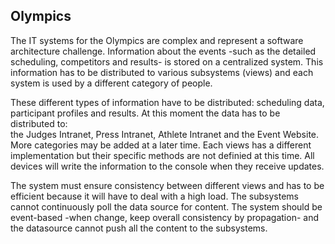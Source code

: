 ## Olympics
The IT systems for the Olympics are complex and represent a software architecture
challenge. Information about the events -such as the detailed scheduling, competitors
and results- is stored on a centralized system. This information has to be distributed to
various subsystems (views) and each system is used by a different category of people.

These different types of information have to be distributed: scheduling data, participant
profiles and results. At this moment the data has to be distributed to:  
the Judges Intranet, Press Intranet, Athlete Intranet and the Event Website. More
categories may be added at a later time. Each views has a different implementation but
their specific methods are not definied at this time. All devices will write the information
to the console when they receive updates.

The system must ensure consistency between different views and has to be efficient because
it will have to deal with a high load. The subsystems cannot continuously poll
the data source for content. The system should be event-based -when change, keep overall
consistency by propagation- and the datasource cannot push all the content to the
subsystems.